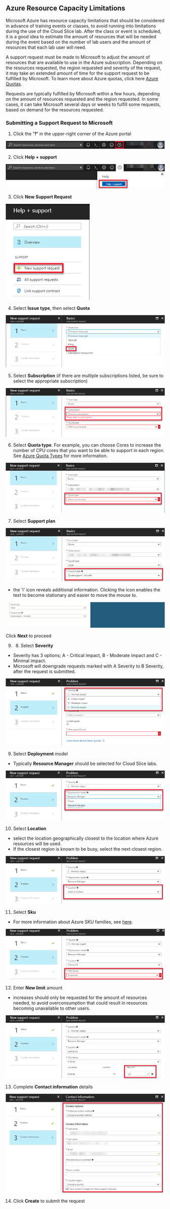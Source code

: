 ## **Azure Resource Capacity Limitations**

Microsoft Azure has resource capacity limitations that should be considered in advance of training events or classes, to avoid running into limitations during the use of the Cloud Slice lab. After the class or event is scheduled, it is a good idea to estimate the amount of resources that will be needed during the event based on the number of lab users and the amount of resources that each lab user will need.

A support request must be made to Microsoft to adjust the amount of resources that are available to use in the Azure subscription. Depending on the resources requested, the region requested and severity of the request, it may take an extended amount of time for the support request to be fulfilled by Microsoft. To learn more about Azure quotas, click here [Azure Quotas](https://docs.microsoft.com/en-us/azure/azure-subscription-service-limits).

Requests are typically fulfilled by Microsoft within a few hours, depending on the amount of resources requested and the region requested. In some cases, it can take Microsoft several days or weeks to fulfill some requests, based on demand for the resources requested.

### **Submitting a Support Request to Microsoft** 

1. Click the **'?'** in the upper-right corner of the Azure portal

  ![azure question mark](images/azure-help-question-mark.png)

2. Click **Help + support**

  ![azure help+support](images/azure-help-button.png)

3. Click **New Support Request**

  ![new support request](images/azure-new-support-request.png)

4. Select **Issue type**, then select **Quota**

  ![issue type - quota](images/azure-issue-type-quota.png)

5. Select **Subscription** (if there are multiple subscriptions listed, be sure to select the appropriate subscription)

  ![select subscription](images/azure-select-subscription.png) 

6. Select **Quota type**. For example, you can choose Cores to increase the number of CPU cores that you want to be able to support in each region. See <a href="https://docs.microsoft.com/en-us/azure/azure-stack/azure-stack-quota-types">Azure Quota Types</a> for more information.

![select quota type](images/azure-select-quota-types.png)

7. Select **Support plan**

  ![select support plan](images/azure-support-plan.png)
  - the 'i' icon reveals additional information. Clicking the icon enables the text to become stationary and easier to move the mouse to. 

  ![i icon](images/azure-i-icon.gif)


Click **Next** to proceed


9. 8. Select **Severity** 

  - Severity has 3 options; A - Critical impact, B - Moderate impact and C - Minimal impact.
  - Microsoft will downgrade requests marked with A Severity to B Severity, after the request is submitted.

![select severity](images/azure-severity.png)

9. Select **Deployment** model
  - Typically **Resource Manager** should be selected for Cloud Slice labs.

![select deployment model](images/azure-deployment-model.png)

10. Select **Location**
  - select the location geographically closest to the location where Azure resources will be used.
  - If the closest region is known to be busy, select the next closest region. 

![select location](images/azure-select-location.png)

11. Select **Sku** 
  - For more information about Azure SKU families, see [here](https://azure.microsoft.com/en-ca/pricing/details/virtual-machines/series/).

![select sku family](images/azure-sku-family.png)

12. Enter **New limit** amount
  - increases should only be requested for the amount of resources needed, to avoid overconsumption that could result in resources becoming unavailable to other users. 

![azure sku new limit](images/azure-sku-new-limit.png)

13. Complete **Contact information** details

![azure contact information](images/azure-contact-information.png)

14. Click **Create** to submit the request
